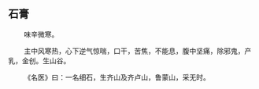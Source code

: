 ## 石膏
<p>&emsp;&emsp;
味辛微寒。
</p>
<p>&emsp;&emsp;
主中风寒热，心下逆气惊喘，口干，苦焦，不能息，腹中坚痛，除邪鬼，产乳，金创。生山谷。
</p>
<p>&emsp;&emsp;
《名医》曰：一名细石，生齐山及齐卢山，鲁蒙山，采无时。
</p>
